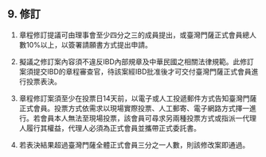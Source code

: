## 9. 修訂

1. 章程修訂提議可由理事會至少四分之三的成員提出，或臺灣門薩正式會員總人數10%以上，以簽署請願書方式提出申請。

2. 擬議之修訂案內容須不違反IBD內部規章及中華民國之相關法律規範。此修訂案須提交IBD的章程審查官，待該案經IBD批准後才可交付臺灣門薩正式會員進行投票表決。

3. 章程修訂案須至少在投票日14天前，以電子或人工投遞郵件方式告知臺灣門薩正式會員。投票方式依需求以現場實際投票、人工郵寄、電子網路方式擇一進行。若會員本人無法至現場投票，該會員可尋求另兩種投票方式或指派一代理人履行其權益，代理人必須為正式會員並攜帶正式委託書。

4. 若表決結果超過臺灣門薩全體正式會員三分之一人數，則該修改案即通過。

